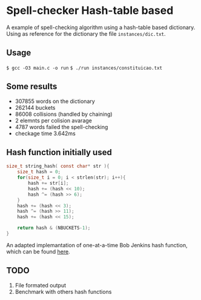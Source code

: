 # Spell-checker Hash-table based

A example of spell-checking algorithm using a hash-table based dictionary.
Using as reference for the dictionary the file `instances/dic.txt`.

## Usage

`$ gcc -O3 main.c -o run`
`$ ./run instances/constituicao.txt`

## Some results

* 307855 words on the dictionary
* 262144 buckets
* 86008 collisions (handled by chaining) 
* 2 elemnts per colision avarage
* 4787 words failed the spell-checking
* checkage time 3.642ms

## Hash function initially used

```C
size_t string_hash( const char* str ){
	size_t hash = 0;
	for(size_t i = 0; i < strlen(str); i++){
		hash += str[i];
		hash += (hash << 10);
		hash ^= (hash >> 6);
	}
	hash += (hash << 3);
	hash ^= (hash >> 11);
	hash += (hash << 15);

	return hash & (NBUCKETS-1);
}
```

An adapted implemantation of one-at-a-time Bob Jenkins hash function, which can be found
[here](http://burtleburtle.net/bob/hash/doobs.html).

##  TODO

1. File formated output
2. Benchmark with others hash functions
